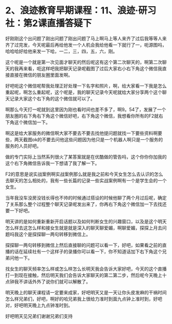 # 2、浪迹教育早期课程：11、浪迹·研习社：第2课直播答疑下

好刚刚这个出问题了刚出问题了刚出问题了马上啊马上等人来齐了过后我等等人来齐了过完发，今天呢最后再给他发一个人机会我给他看一下就行了一，呃源图吗，哈哈哈好给他来发一下哈，一二，三，四，五，六，刚。

这个呢是一个就是第一次见面才聊天的然后呢这有这个第二次聊天的，啊第二次聊天的我再来看，呃这样吧我把聊天记录呢截图了过后大家右小右下角这个微信我直接直接在微信的朋友圈里面发啊。

好吧呃这个微信呢帮我处理正好处理一下名字和照片，啊，给大家看一下我是怎么重起呢，啊怎么重起呢，这个呢是，我的聊天记录今天呢就给大家分享两个这个聊天记录大家这个右下角的这个微信就可以了。

啊那么今天打一呢就到这里因为刚也看时间也差不多了，啊9。54了，发展了一个朋友圈的右下角右下角这个微信好吧，右下角这个微信，我想看你所有的F2就右下角这个微信加一下。

啊这是给大家服务的微信啊大家不要去不要去找他提问题就找一下要些资料啊要些，两天截图ok的不要去问他这些问题因为他只是一个机器人啊只是一个服务的服务的人员好吧。

做的专门实际上当然系列很火了某答案就是在优酷做的管告吗，这个你你你加我的这个右下角微信告诉我一下想请了我了解一下。

F2的意思是说实战案例啊实战案例那么就是我之前和今天女生怎么去认识的怎么去聊天的怎么相处的，我有一些长篇的记录一些实战案例啊有一个是学生会的一个女生。

当年我没车没房没钱长得也不帅的时候通过搭设的时候他聊了两个月过后呢，确定了关系那么整个过程整个聊天记录呢发出来了，你再右下角这个微信加一下去找还要一下好吧。

明天讲的是如何重新重新开启话题以及如何判断女生的兴趣窗口，以及是这个明天怎么样去这怎么样和接女生就是就是深入的聊天聊爱媚，啊聊爱媚，探探上月去问题吗我这个是探探聊一两句转移到微信上。

探探聊一两句转移到微信上然后直接聊的问题可以看一下，好吧，如果看之前的直播的话在延续社有一个这样子的录播你可以看一下，你不知道话加下右下角这个兄弟问他一下。

找女生的聊天频率怎么样或怎么样怎么长明天我会告诉大家好吧，今天的这个直播打一到现在接触，然后明天我们会告诉大家聊天的第二第二步，然后呢今天晚上十点钟我不讲话外外了说你们就可以解散了。

明天晚上的聊天课程请一定要来成家，好吧明天又是一天让你头皮发麻的干祸时间怎么样兄弟们，好吧，啊好的哈兄弟我上很给力准时到面九点钟上准时到，好吧对，好吧明天晚上九点钟准时到。

好吧明天见兄弟们谢谢兄弟们支持